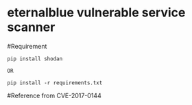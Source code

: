 # eternalblue vulnerable service scanner

#Requirement 
```
pip install shodan 

OR

pip install -r requirements.txt 
```

#Reference from CVE-2017-0144
